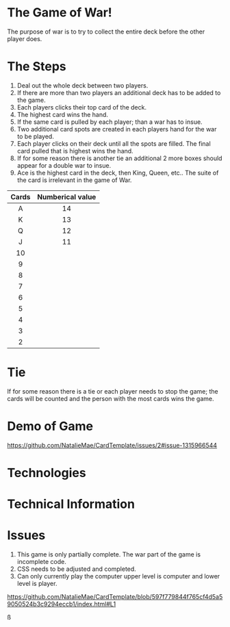 **The Game of War!**
=========================

The purpose of war is to try to collect the entire deck before the other player does. 

**The Steps**
==========================
1. Deal out the whole deck between two players. 
1. If there are more than two players an additional deck has to be added to the game. 
1. Each players clicks their top card of the deck. 
1. The highest card wins the hand.
1. If the same card is pulled by each player; than a war has to insue. 
1. Two additional card spots are created in each players hand for the war to be played.
1. Each player clicks on their deck until all the spots are filled. The final card pulled that is highest wins the hand. 
1. If for some reason there is another tie an additional 2 more boxes should appear for a double war to insue. 
1. Ace is the highest card in the deck, then King, Queen, etc.. The suite of the card is irrelevant in the game of War.


| Cards         | Numberical value |
| :-----------: | :--------------: |
|A              |     14           |   
|K              |     13           |
|Q              |     12           |
|J              |     11           |
|10                                | 
|9                                 |
|8                                 |
|7                                 |
|6                                 |
|5                                 |
|4                                 |
|3                                 |
|2                                 |


**Tie**
============
If for some reason there is a tie or each player needs to stop  the game; the cards will be counted and the person with the most cards wins the game. 

**Demo of Game**
================
https://github.com/NatalieMae/CardTemplate/issues/2#issue-1315966544

**Technologies**
================


**Technical Information**
=========================

**Issues**
=============
1. This game is only partially complete. The war part of the game is incomplete code. 
1. CSS needs to be adjusted and completed. 
1. Can only currently play the computer upper level is computer and lower level is player. 

https://github.com/NatalieMae/CardTemplate/blob/597f779844f765cf4d5a59050524b3c9294eccb1/index.html#L1

ß